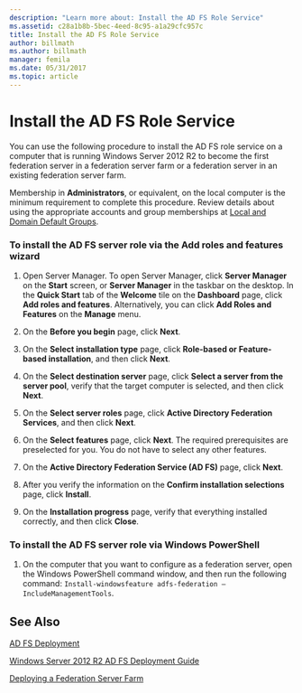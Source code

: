 ```yaml
---
description: "Learn more about: Install the AD FS Role Service"
ms.assetid: c28a1b8b-5bec-4eed-8c95-a1a29cfc957c
title: Install the AD FS Role Service
author: billmath
ms.author: billmath
manager: femila
ms.date: 05/31/2017
ms.topic: article
---
```


# Install the AD FS Role Service

You can use the following procedure to install the AD FS role service on a computer that is running  Windows Server 2012 R2  to become the first federation server in a federation server farm or a federation server in an existing federation server farm.

Membership in **Administrators**, or equivalent, on the local computer is the minimum requirement to complete this procedure.  Review details about using the appropriate accounts and group memberships at [Local and Domain Default Groups](https://go.microsoft.com/fwlink/?LinkId=83477).

### To install the AD FS server role via the Add roles and features wizard

1.  Open Server Manager. To open Server Manager, click **Server Manager** on the **Start** screen, or **Server Manager** in the taskbar on the desktop. In the **Quick Start** tab of the **Welcome** tile on the **Dashboard** page, click **Add roles and features**. Alternatively, you can click **Add Roles and Features** on the **Manage** menu.

2.  On the **Before you begin** page, click **Next**.

3.  On the **Select installation type** page, click **Role\-based or Feature\-based installation**, and then click **Next**.

4.  On the **Select destination server** page, click **Select a server from the server pool**, verify that the target computer is selected, and then click **Next**.

5.  On the **Select server roles** page, click **Active Directory Federation Services**, and then click **Next**.

6.  On the **Select features** page, click **Next**. The required prerequisites are preselected for you. You do not have to select any other features.

7.  On the **Active Directory Federation Service \(AD FS\)** page, click **Next**.

8.  After you verify the information on the **Confirm installation selections** page, click **Install**.

9. On the **Installation progress** page, verify that everything installed correctly, and then click **Close**.

### To install the AD FS server role via Windows PowerShell

1.  On the computer that you want to configure as a federation server, open the Windows PowerShell command window, and then run the following command: `Install-windowsfeature adfs-federation –IncludeManagementTools`.

## See Also

[AD FS Deployment](../../ad-fs/AD-FS-Deployment.md)

[Windows Server 2012 R2 AD FS Deployment Guide](../../ad-fs/deployment/Windows-Server-2012-R2-AD-FS-Deployment-Guide.md)

[Deploying a Federation Server Farm](../../ad-fs/deployment/Deploying-a-Federation-Server-Farm.md)


